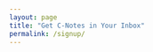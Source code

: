 ```yaml
---
layout: page
title: "Get C-Notes in Your Inbox"
permalink: /signup/
---
```

<center>
  <script async data-uid="6c97666afb" src="https://jinnzhong.ck.page/6c97666afb/index.js"></script>
</center>


<script>
(function() {var on = addEventListener,off = removeEventListener,$ = function(q) { return document.querySelector(q) },$$ = function(q) { return document.querySelectorAll(q) },$body = document.body,$inner = $('.inner'),client = (function() {var o = {browser: 'other',browserVersion: 0,os: 'other',osVersion: 0,mobile: false,canUse: null,flags: {lsdUnits: false,},},ua = navigator.userAgent,a, i;a = [['firefox',/Firefox\/([0-9\.]+)/],['edge',/Edge\/([0-9\.]+)/],['safari',/Version\/([0-9\.]+).+Safari/],['chrome',/Chrome\/([0-9\.]+)/],['chrome',/CriOS\/([0-9\.]+)/],['ie',/Trident\/.+rv:([0-9]+)/]];for (i=0; i < a.length; i++) {if (ua.match(a[i][1])) {o.browser = a[i][0];o.browserVersion = parseFloat(RegExp.$1);break;}}a = [['ios',/([0-9_]+) like Mac OS X/,function(v) { return v.replace('_', '.').replace('_', ''); }],['ios',/CPU like Mac OS X/,function(v) { return 0 }],['ios',/iPad; CPU/,function(v) { return 0 }],['android',/Android ([0-9\.]+)/,null],['mac',/Macintosh.+Mac OS X ([0-9_]+)/,function(v) { return v.replace('_', '.').replace('_', ''); }],['windows',/Windows NT ([0-9\.]+)/,null],['undefined',/Undefined/,null]];for (i=0; i < a.length; i++) {if (ua.match(a[i][1])) {o.os = a[i][0];o.osVersion = parseFloat( a[i][2] ? (a[i][2])(RegExp.$1) : RegExp.$1 );break;}}if (o.os == 'mac'&& ('ontouchstart' in window)&& ((screen.width == 1024 && screen.height == 1366)|| (screen.width == 834 && screen.height == 1112)|| (screen.width == 810 && screen.height == 1080)|| (screen.width == 768 && screen.height == 1024)))o.os = 'ios';o.mobile = (o.os == 'android' || o.os == 'ios');var _canUse = document.createElement('div');o.canUse = function(property, value) {var style;style = _canUse.style;if (!(property in style))return false;if (typeof value !== 'undefined') {style[property] = value;if (style[property] == '')return false;}return true;};o.flags.lsdUnits = o.canUse('width', '100dvw');return o;}()),trigger = function(t) {dispatchEvent(new Event(t));},cssRules = function(selectorText) {var ss = document.styleSheets,a = [],f = function(s) {var r = s.cssRules,i;for (i=0; i < r.length; i++) {if (r[i] instanceof CSSMediaRule && matchMedia(r[i].conditionText).matches)(f)(r[i]); else if (r[i] instanceof CSSStyleRule && r[i].selectorText == selectorText)a.push(r[i]);}},x, i;for (i=0; i < ss.length; i++)f(ss[i]);return a;},escapeHtml = function(s) {if (s === ''|| s === null|| s === undefined)return '';var a = {'&': '&amp;','<': '&lt;','>': '&gt;','"': '&quot;',"'": '&#39;',};s = s.replace(/[&<>"']/g, function(x) {return a[x];});return s;},thisHash = function() {var h = location.hash ? location.hash.substring(1) : null,a;if (!h)return null;if (h.match(/\?/)) {a = h.split('?');h = a[0];history.replaceState(undefined, undefined, '#' + h);window.location.search = a[1];}if (h.length > 0&& !h.match(/^[a-zA-Z]/))h = 'x' + h;if (typeof h == 'string')h = h.toLowerCase();return h;},scrollToElement = function(e, style, duration) {var y, cy, dy,start, easing, offset, f;if (!e)y = 0; else {offset = (e.dataset.scrollOffset ? parseInt(e.dataset.scrollOffset) : 0) * parseFloat(getComputedStyle(document.documentElement).fontSize);switch (e.dataset.scrollBehavior ? e.dataset.scrollBehavior : 'default') {case 'default':default:y = e.offsetTop + offset;break;case 'center':if (e.offsetHeight < window.innerHeight)y = e.offsetTop - ((window.innerHeight - e.offsetHeight) / 2) + offset; else y = e.offsetTop - offset;break;case 'previous':if (e.previousElementSibling)y = e.previousElementSibling.offsetTop + e.previousElementSibling.offsetHeight + offset; else y = e.offsetTop + offset;break;}}if (!style)style = 'smooth';if (!duration)duration = 750;if (style == 'instant') {window.scrollTo(0, y);return;}start = Date.now();cy = window.scrollY;dy = y - cy;switch (style) {case 'linear':easing = function (t) { return t };break;case 'smooth':easing = function (t) { return t<.5 ? 4*t*t*t : (t-1)*(2*t-2)*(2*t-2)+1 };break;}f = function() {var t = Date.now() - start;if (t >= duration)window.scroll(0, y); else {window.scroll(0, cy + (dy * easing(t / duration)));requestAnimationFrame(f);}};f();},scrollToTop = function() {scrollToElement(null);},loadElements = function(parent) {var a, e, x, i;a = parent.querySelectorAll('iframe[data-src]:not([data-src=""])');for (i=0; i < a.length; i++) {a[i].contentWindow.location.replace(a[i].dataset.src);a[i].dataset.initialSrc = a[i].dataset.src;a[i].dataset.src = '';}a = parent.querySelectorAll('video[autoplay]');for (i=0; i < a.length; i++) {if (a[i].paused)a[i].play();}e = parent.querySelector('[data-autofocus="1"]');x = e ? e.tagName : null;switch (x) {case 'FORM':e = e.querySelector('.field input, .field select, .field textarea');if (e)e.focus();break;default:break;}a = parent.querySelectorAll('deferred-script');for (i=0; i < a.length; i++) {x = document.createElement('script');x.setAttribute('data-deferred', '');if (a[i].getAttribute('src'))x.setAttribute('src', a[i].getAttribute('src'));if (a[i].textContent)x.textContent = a[i].textContent;a[i].replaceWith(x);}},unloadElements = function(parent) {var a, e, x, i;a = parent.querySelectorAll('iframe[data-src=""]');for (i=0; i < a.length; i++) {if (a[i].dataset.srcUnload === '0')continue;if ('initialSrc' in a[i].dataset)a[i].dataset.src = a[i].dataset.initialSrc; else a[i].dataset.src = a[i].src;a[i].contentWindow.location.replace('about:blank');}a = parent.querySelectorAll('video');for (i=0; i < a.length; i++) {if (!a[i].paused)a[i].pause();}e = $(':focus');if (e)e.blur();};window._scrollToTop = scrollToTop;var thisUrl = function() {return window.location.href.replace(window.location.search, '').replace(/#$/, '');};var getVar = function(name) {var a = window.location.search.substring(1).split('&'),b, k;for (k in a) {b = a[k].split('=');if (b[0] == name)return b[1];}return null;};var errors = {handle: function(handler) {window.onerror = function(message, url, line, column, error) {(handler)(error.message);return true;};},unhandle: function() {window.onerror = null;}};var db = {open: function(objectStoreName, handler) {var request = indexedDB.open('carrd');request.onupgradeneeded = function(event) {event.target.result.createObjectStore(objectStoreName,{keyPath: 'id'});};request.onsuccess = function(event) {(handler)(event.target.result.transaction([objectStoreName],'readwrite').objectStore(objectStoreName));};},put: function(objectStore, values, handler) {var request = objectStore.put(values);request.onsuccess = function(event) {(handler)();};request.onerror = function(event) {throw new Error('db.put: error');};},get: function(objectStore, id, handler) {var request = objectStore.get(id);request.onsuccess = function(event) {if (!event.target.result)throw new Error('db.get: could not retrieve object with id "' + id + '"');(handler)(event.target.result);};request.onerror = function(event) {throw new Error('db.get: error');};},delete: function(objectStore, id, handler) {objectStore.delete(id).onsuccess = function(event) {(handler)(event.target.result);};},};var loadHandler = function() {setTimeout(function() {$body.classList.remove('is-loading');$body.classList.add('is-playing');setTimeout(function() {$body.classList.remove('is-playing');$body.classList.add('is-ready');}, 2000);}, 100);};on('load', loadHandler);(function() {var initialSection, initialScrollPoint, initialId,header, footer, name, hideHeader, hideFooter, disableAutoScroll,h, e, ee, k,locked = false,scrollPointParent = function(target) {while (target) {if (target.parentElement&& target.parentElement.tagName == 'SECTION')break;target = target.parentElement;}return target;},scrollPointSpeed = function(scrollPoint) {let x = parseInt(scrollPoint.dataset.scrollSpeed);switch (x) {case 5:return 250;case 4:return 500;case 3:return 750;case 2:return 1000;case 1:return 1250;default:break;}return 750;},doNextScrollPoint = function(event) {var e, target, id;e = scrollPointParent(event.target);if (!e)return;while (e && e.nextElementSibling) {e = e.nextElementSibling;if (e.dataset.scrollId) {target = e;id = e.dataset.scrollId;break;}}if (!target|| !id)return;if (target.dataset.scrollInvisible == '1')scrollToElement(target, 'smooth', scrollPointSpeed(target)); else location.href = '#' + id;},doPreviousScrollPoint = function(e) {var e, target, id;e = scrollPointParent(event.target);if (!e)return;while (e && e.previousElementSibling) {e = e.previousElementSibling;if (e.dataset.scrollId) {target = e;id = e.dataset.scrollId;break;}}if (!target|| !id)return;if (target.dataset.scrollInvisible == '1')scrollToElement(target, 'smooth', scrollPointSpeed(target)); else location.href = '#' + id;},doFirstScrollPoint = function(e) {var e, target, id;e = scrollPointParent(event.target);if (!e)return;while (e && e.previousElementSibling) {e = e.previousElementSibling;if (e.dataset.scrollId) {target = e;id = e.dataset.scrollId;}}if (!target|| !id)return;if (target.dataset.scrollInvisible == '1')scrollToElement(target, 'smooth', scrollPointSpeed(target)); else location.href = '#' + id;},doLastScrollPoint = function(e) {var e, target, id;e = scrollPointParent(event.target);if (!e)return;while (e && e.nextElementSibling) {e = e.nextElementSibling;if (e.dataset.scrollId) {target = e;id = e.dataset.scrollId;}}if (!target|| !id)return;if (target.dataset.scrollInvisible == '1')scrollToElement(target, 'smooth', scrollPointSpeed(target)); else location.href = '#' + id;},doNextSection = function() {var section;section = $('#main > .inner > section.active').nextElementSibling;if (!section || section.tagName != 'SECTION')return;location.href = '#' + section.id.replace(/-section$/, '');},doPreviousSection = function() {var section;section = $('#main > .inner > section.active').previousElementSibling;if (!section || section.tagName != 'SECTION')return;location.href = '#' + (section.matches(':first-child') ? '' : section.id.replace(/-section$/, ''));},doFirstSection = function() {var section;section = $('#main > .inner > section:first-of-type');if (!section || section.tagNa…
</script>
